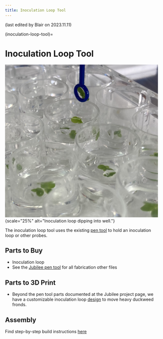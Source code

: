 ```yaml
---
title: Inoculation Loop Tool
---
```


(last edited by Blair on 2023.11.11)

(inoculation-loop-tool)=
# Inoculation Loop Tool

![Inoculation loop dipping into a well to pick up duckweed fronds](_static/loop-dip.png){scale="25%" alt="Inoculation loop dipping into well."}

The inoculation loop tool uses the existing [pen tool](https://jubilee3d.com/index.php?title=Passive_Pen_Tool) to hold an inoculation loop or other probes.

## Parts to Buy

- Inoculation loop
- See the [Jubilee pen tool](https://jubilee3d.com/index.php?title=Passive_Pen_Tool) for all fabrication other files

## Parts to 3D Print

- Beyond the pen tool parts documented at the Jubilee project page, we have a customizable inoculation loop [design](https://www.thingiverse.com/thing:5523037) to move heavy duckweed fronds.

## Assembly

Find step-by-step build instructions [here](https://github.com/machineagency/science_jubilee/tree/main/docs/pdfs/inoculation_loop_tool_assembly.pdf)
